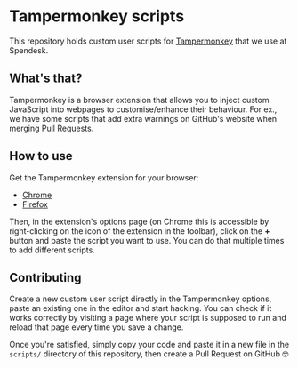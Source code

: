 # Tampermonkey scripts

This repository holds custom user scripts for [Tampermonkey](https://tampermonkey.net/) that we use at Spendesk.

## What's that?

Tampermonkey is a browser extension that allows you to inject custom JavaScript into webpages to customise/enhance their behaviour. For ex., we have some scripts that add extra warnings on GitHub's website when merging Pull Requests.

## How to use

Get the Tampermonkey extension for your browser:
- [Chrome](https://chrome.google.com/webstore/detail/tampermonkey/dhdgffkkebhmkfjojejmpbldmpobfkfo/)
- [Firefox](https://addons.mozilla.org/en-US/firefox/addon/tampermonkey/)

Then, in the extension's options page (on Chrome this is accessible by right-clicking on the icon of the extension in the toolbar), click on the __+__ button and paste the script you want to use. You can do that multiple times to add different scripts.

## Contributing

Create a new custom user script directly in the Tampermonkey options, paste an existing one in the editor and start hacking. You can check if it works correctly by visiting a page where your script is supposed to run and reload that page every time you save a change.

Once you're satisfied, simply copy your code and paste it in a new file in the `scripts/` directory of this repository, then create a Pull Request on GitHub 🤓
